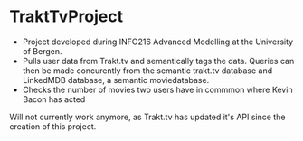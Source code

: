 # TraktTvProject
- Project developed during INFO216 Advanced Modelling at the University of Bergen. 
- Pulls user data from Trakt.tv and semantically tags the data. Queries can then be made concurently from the semantic trakt.tv database and LinkedMDB database, a semantic moviedatabase. 
- Checks the number of movies two users have in commmon where Kevin Bacon has acted

Will not currently work anymore, as Trakt.tv has updated it's API since the creation of this project.
